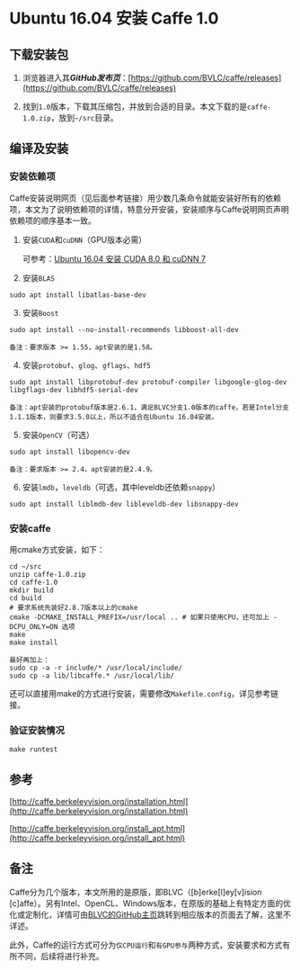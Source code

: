 <meta http-equiv="Content-Type" content="text/html; charset=utf-8">

# Ubuntu 16.04 安装 Caffe 1.0

## 下载安装包

1. 浏览器进入其***GitHub发布页***：[https://github.com/BVLC/caffe/releases](https://github.com/BVLC/caffe/releases)

2. 找到`1.0`版本，下载其压缩包，并放到合适的目录。本文下载的是`caffe-1.0.zip`，放到`~/src`目录。

## 编译及安装

### 安装依赖项

Caffe安装说明网页（见后面参考链接）用少数几条命令就能安装好所有的依赖项，本文为了说明依赖项的详情，特意分开安装，安装顺序与Caffe说明网页声明依赖项的顺序基本一致。

1. 安装`CUDA`和`cuDNN`（GPU版本必需）

    可参考：[Ubuntu 16.04 安装 CUDA 8.0 和 cuDNN 7](https://github.com/FooFooDamon/FooFooDamon.github.io/blob/master/Ubuntu_16.04安装CUDA_8.0和cuDNN_7.md)

2. 安装`BLAS`

```
sudo apt install libatlas-base-dev
```

3. 安装`Boost`

```
sudo apt install --no-install-recommends libboost-all-dev

备注：要求版本 >= 1.55，apt安装的是1.58。
```

4. 安装`protobuf`、`glog`、`gflags`、`hdf5`

```
sudo apt install libprotobuf-dev protobuf-compiler libgoogle-glog-dev libgflags-dev libhdf5-serial-dev

备注：apt安装的protobuf版本是2.6.1，满足BLVC分支1.0版本的caffe，若是Intel分支1.1.1版本，则要求3.5.0以上，所以不适合在Ubuntu 16.04安装。
```

5. 安装`OpenCV`（可选）

```
sudo apt install libopencv-dev

备注：要求版本 >= 2.4，apt安装的是2.4.9。
```

6. 安装`lmdb`，`leveldb`（可选，其中leveldb还依赖`snappy`）

```
sudo apt install liblmdb-dev libleveldb-dev libsnappy-dev
```

### 安装caffe

用cmake方式安装，如下：

```
cd ~/src
unzip caffe-1.0.zip
cd caffe-1.0
mkdir build
cd build
# 要求系统先装好2.8.7版本以上的cmake
cmake -DCMAKE_INSTALL_PREFIX=/usr/local .. # 如果只使用CPU，还可加上 -DCPU_ONLY=ON 选项
make
make install

最好再加上：
sudo cp -a -r include/* /usr/local/include/
sudo cp -a lib/libcaffe.* /usr/local/lib/
```

还可以直接用make的方式进行安装，需要修改`Makefile.config`，详见参考链接。

### 验证安装情况

```
make runtest
```

## 参考

[http://caffe.berkeleyvision.org/installation.html](http://caffe.berkeleyvision.org/installation.html)

[http://caffe.berkeleyvision.org/install_apt.html](http://caffe.berkeleyvision.org/install_apt.html)

## 备注

Caffe分为几个版本，本文所用的是原版，即BLVC（[b]erke[l]ey[v]ision [c]affe）。另有Intel、OpenCL、Windows版本，在原版的基础上有特定方面的优化或定制化，详情可由[BLVC的GitHub主页](https://github.com/BVLC/caffe.git)跳转到相应版本的页面去了解，这里不详述。

此外，Caffe的运行方式可分为`仅CPU运行`和`有GPU参与`两种方式，安装要求和方式有所不同，后续将进行补充。

